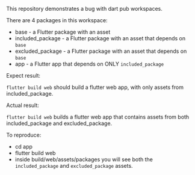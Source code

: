 This repository demonstrates a bug with dart pub workspaces.

There are 4 packages in this workspace:

* base - a Flutter package with an asset
* included_package - a Flutter package with an asset that depends on `base`
* excluded_package - a Flutter package with an asset that depends on `base`
* app - a Flutter app that depends on ONLY `included_package`

Expect result:

`flutter build web` should build a flutter web app, with only assets from included_package.

Actual result:

`flutter build web` builds a flutter web app that contains assets from both included_package and excluded_package.

To reproduce:

- cd app
- flutter build web
- inside build/web/assets/packages you will see both the `included_package` and `excluded_package` assets.

```
